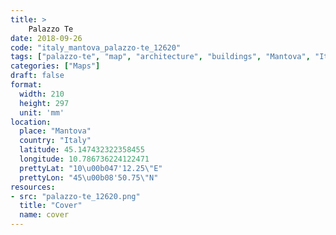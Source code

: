 ```yaml
---
title: > 
    Palazzo Te
date: 2018-09-26
code: "italy_mantova_palazzo-te_12620"
tags: ["palazzo-te", "map", "architecture", "buildings", "Mantova", "Italy"]
categories: ["Maps"]
draft: false
format:
  width: 210
  height: 297
  unit: 'mm'
location:
  place: "Mantova"
  country: "Italy"
  latitude: 45.147432322358455
  longitude: 10.786736224122471
  prettyLat: "10\u00b047'12.25\"E"
  prettyLon: "45\u00b08'50.75\"N"
resources:
- src: "palazzo-te_12620.png"
  title: "Cover"
  name: cover
---
```

